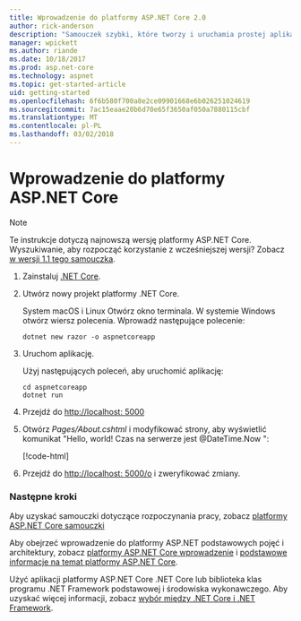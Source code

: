 ```yaml
---
title: Wprowadzenie do platformy ASP.NET Core 2.0
author: rick-anderson
description: "Samouczek szybki, które tworzy i uruchamia prostej aplikacji Hello World przy użyciu platformy ASP.NET Core."
manager: wpickett
ms.author: riande
ms.date: 10/18/2017
ms.prod: asp.net-core
ms.technology: aspnet
ms.topic: get-started-article
uid: getting-started
ms.openlocfilehash: 6f6b580f700a8e2ce09901668e6b026251024619
ms.sourcegitcommit: 7ac15eaae20b6d70e65f3650af050a7880115cbf
ms.translationtype: MT
ms.contentlocale: pl-PL
ms.lasthandoff: 03/02/2018
---
```

# <a name="get-started-with-aspnet-core"></a>Wprowadzenie do platformy ASP.NET Core

> [!NOTE]
> Te instrukcje dotyczą najnowszą wersję platformy ASP.NET Core. Wyszukiwanie, aby rozpocząć korzystanie z wcześniejszej wersji? Zobacz [w wersji 1.1 tego samouczka](xref:getting-started-1.1).

1. Zainstaluj [.NET Core](https://www.microsoft.com/net/core/).

2. Utwórz nowy projekt platformy .NET Core.

   System macOS i Linux Otwórz okno terminala. W systemie Windows otwórz wiersz polecenia. Wprowadź następujące polecenie:

    ```terminal
    dotnet new razor -o aspnetcoreapp
    ```
    
4. Uruchom aplikację.

    Użyj następujących poleceń, aby uruchomić aplikację:

    ```terminal
    cd aspnetcoreapp
    dotnet run
    ```

5. Przejdź do [http://localhost: 5000](http://localhost:5000)

6. Otwórz *Pages/About.cshtml* i modyfikować strony, aby wyświetlić komunikat "Hello, world! Czas na serwerze jest @DateTime.Now ":

    [!code-html[](getting-started/sample/getting-started/about.cshtml?highlight=9&range=1-9)]

7. Przejdź do [http://localhost: 5000/o](http://localhost:5000/About) i zweryfikować zmiany.

### <a name="next-steps"></a>Następne kroki

Aby uzyskać samouczki dotyczące rozpoczynania pracy, zobacz [platformy ASP.NET Core samouczki](tutorials/index.md)

Aby obejrzeć wprowadzenie do platformy ASP.NET podstawowych pojęć i architektury, zobacz [platformy ASP.NET Core wprowadzenie](index.md) i [podstawowe informacje na temat platformy ASP.NET Core](fundamentals/index.md).

Użyć aplikacji platformy ASP.NET Core .NET Core lub biblioteka klas programu .NET Framework podstawowej i środowiska wykonawczego. Aby uzyskać więcej informacji, zobacz [wybór między .NET Core i .NET Framework](https://docs.microsoft.com/dotnet/articles/standard/choosing-core-framework-server).
